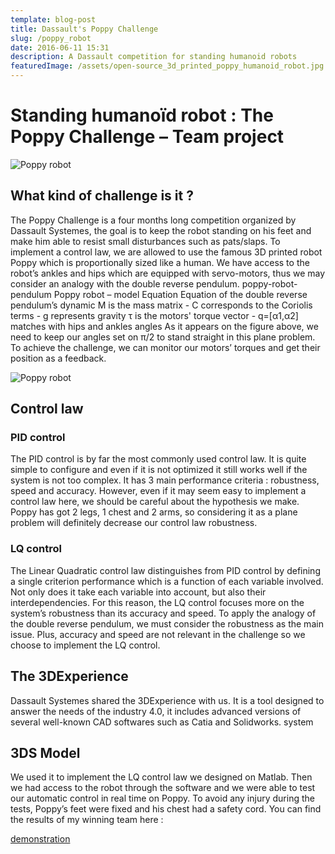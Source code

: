 ```yaml
---
template: blog-post
title: Dassault's Poppy Challenge
slug: /poppy_robot
date: 2016-06-11 15:31
description: A Dassault competition for standing humanoid robots
featuredImage: /assets/open-source_3d_printed_poppy_humanoid_robot.jpg
---
```

<!--StartFragment-->

# Standing humanoïd robot : The Poppy Challenge – Team project

![Poppy robot](/assets/poppy-robot-pendulum.jpg)

## What kind of challenge is it ?

The Poppy Challenge is a four months long competition organized by Dassault Systemes, the goal is to keep the robot standing on his feet and make him able to resist small disturbances such as pats/slaps. To implement a control law, we are allowed to use the famous 3D printed robot Poppy which is proportionally sized like a human. We have access to the robot’s ankles and hips which are equipped with servo-motors, thus we may consider an analogy with the double reverse pendulum. poppy-robot-pendulum Poppy robot – model Equation Equation of the double reverse pendulum’s dynamic M is the mass matrix - C corresponds to the Coriolis terms - g represents gravity τ is the motors' torque vector - q=\[α1,α2] matches with hips and ankles angles As it appears on the figure above, we need to keep our angles set on π/2 to stand straight in this plane problem. To achieve the challenge, we can monitor our motors’ torques and get their position as a feedback.

![Poppy robot](/assets/system.jpg)

## Control law

### PID control

The PID control is by far the most commonly used control law. It is quite simple to configure and even if it is not optimized it still works well if the system is not too complex. It has 3 main performance criteria : robustness, speed and accuracy. However, even if it may seem easy to implement a control law here, we should be careful about the hypothesis we make. Poppy has got 2 legs, 1 chest and 2 arms, so considering it as a plane problem will definitely decrease our control law robustness.

### LQ control

The Linear Quadratic control law distinguishes from PID control by defining a single criterion performance which is a function of each variable involved. Not only does it take each variable into account, but also their interdependencies. For this reason, the LQ control focuses more on the system’s robustness than its accuracy and speed. To apply the analogy of the double reverse pendulum, we must consider the robustness as the main issue. Plus, accuracy and speed are not relevant in the challenge so we choose to implement the LQ control.

## The 3DExperience

Dassault Systemes shared the 3DExperience with us. It is a tool designed to answer the needs of the industry 4.0, it includes advanced versions of several well-known CAD softwares such as Catia and Solidworks. system

## 3DS Model

We used it to implement the LQ control law we designed on Matlab. Then we had access to the robot through the software and we were able to test our automatic control in real time on Poppy. To avoid any injury during the tests, Poppy’s feet were fixed and his chest had a safety cord. You can find the results of my winning team here :

[demonstration](https://www.youtube.com/watch?v=FKjoO8wzzus&feature=emb_title&ab_channel=NicolasBrissonneau)

<!--EndFragment-->